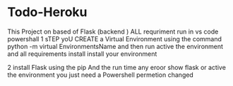# Todo-Heroku
This Project on based of Flask (backend ) ALL requriment run in vs code powershall 
1 sTEP yoU CREATE a Virtual Environment using the command
python -m virtual EnvironmentsName and then run
active the environment and all requirements install install your environment 

2 install Flask using the pip
And the run time any eroor show flask or active the environment you just need a Powershell permetion changed
